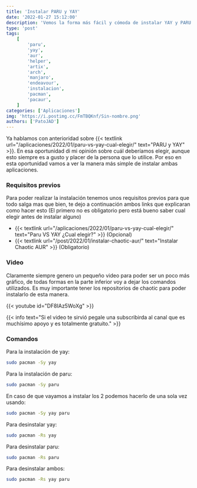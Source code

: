 ```yaml
---
title: 'Instalar PARU y YAY'
date: '2022-01-27 15:12:00'
description: 'Vemos la forma más fácil y cómoda de instalar YAY y PARU los dos AURHelpers más populares en la actualidad en cualquier distribución basada en Arch. En este caso Artix.'
type: 'post'
tags:
    [
        'paru',
        'yay',
        'aur',
        'helper',
        'artix',
        'arch',
        'manjaro',
        'endeavour',
        'instalacion',
        'pacman',
        'pacaur',
    ]
categories: ['Aplicaciones']
img: 'https://i.postimg.cc/FmTBQKnf/Sin-nombre.png'
authors: ['PatoJAD']
---
```


Ya hablamos con anterioridad sobre {{< textlink url="/aplicaciones/2022/01/paru-vs-yay-cual-elegir/" text="PARU y YAY" >}}. En esa oportunidad di mi opinión sobre cuál deberíamos elegir, aunque esto siempre es a gusto y placer de la persona que lo utilice. Por eso en esta oportunidad vamos a ver la manera más simple de instalar ambas aplicaciones.

### Requisitos previos

Para poder realizar la instalación tenemos unos requisitos previos para que todo salga mas que bien, te dejo a continuación ambos links que explicaran como hacer esto (El primero no es obligatorio pero está bueno saber cual elegir antes de instalar alguno)

-   {{< textlink url="/aplicaciones/2022/01/paru-vs-yay-cual-elegir/" text="Paru VS YAY ¿Cual elegir?" >}} (Opcional)
-   {{< textlink url="/post/2022/01/instalar-chaotic-aur/" text="Instalar Chaotic AUR" >}} (Obligatorio)

### Video

Claramente siempre genero un pequeño video para poder ser un poco más gráfico, de todas formas en la parte inferior voy a dejar los comandos utilizados. Es muy importante tener los repositorios de chaotic para poder instalarlo de esta manera.

{{< youtube id="DF8IAz5WoXg" >}}

{{< info text="Si el video te sirvió pegale una subscribirda al canal que es muchísimo apoyo y es totalmente gratuito." >}}

### Comandos

Para la instalación de yay:

```zsh
sudo pacman -Sy yay
```

Para la instalación de paru:

```zsh
sudo pacman -Sy paru
```

En caso de que vayamos a instalar los 2 podemos hacerlo de una sola vez usando:

```zsh
sudo pacman -Sy yay paru
```

Para desinstalar yay:

```zsh
sudo pacman -Rs yay
```

Para desinstalar paru:

```zsh
sudo pacman -Rs paru
```

Para desinstalar ambos:

```zsh
sudo pacman -Rs yay paru
```
